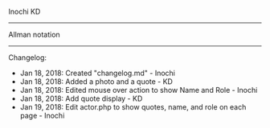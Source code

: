 Inochi
KD
**************
Allman notation
**************

Changelog:
- Jan 18, 2018: Created "changelog.md" - Inochi
- Jan 18, 2018: Added a photo and a quote - KD
- Jan 18, 2018: Edited mouse over action to show Name and Role - Inochi
- Jan 18, 2018: Add quote display - KD
- Jan 19, 2018: Edit actor.php to show quotes, name, and role on each page - Inochi 